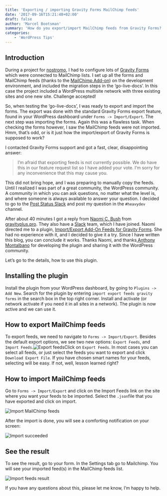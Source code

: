 ```yaml
---
title: 'Exporting / importing Gravity Forms MailChimp feeds'
date: '2017-09-16T15:21:48+02:00'
draft: false
author: 'Marcel Bootsman'
summary: 'How do you export/import MailChimp feeds from Gravity Forms? In this post I''ll explain you how to do it.'
categories:
    - 'WordPress Tips'
---
```

Introduction
------------

During a project for [nostromo](https://nostromo.nl), I had to configure lots of [Gravity Forms](/gravityforms) which were connected to MailChimp lists. I set up all the forms and MailChimp feeds (thanks to the [MailChimp Add-on](http://www.gravityforms.com/add-ons/mailchimp/)) on the development environment, and included the migration steps in the ‘go-live-docs’. In this case the project included a WordPress multisite network with three existing sites and one new site. Challenge accepted!

So, when testing the ‘go-live-docs’, I was ready to export and import the forms. The export was done with the standard Gravity Forms export feature, found in your WordPress dashboard under `Forms -> Import/Export`. The next step was importing the forms. Again this was a flawless task. When checking the forms however, I saw the MailChimp feeds were not imported. Hmm, that’s odd, or is it just how the import/export of Gravity Forms is supposed to work?

I contacted Gravity Forms support and got a fast, clear, disappointing answer:

> I’m afraid that exporting feeds is not currently possible. We do have this in our feature request list so I have added your vote. I’m sorry for any inconvenience that this may cause you.

This did not bring hope, and I was preparing to manually copy the feeds. Until I realized I was part of a great community, the WordPress community. A community in which you can ask questions, no matter what the level is, and where someone is always available to answer your question. I decided to go to the [Post Status Slack](https://poststatus.com/club/) and post my question in the `#heavydev` channel.

After about 40 minutes I got a reply from [Naomi C. Bush](https://twitter.com/NaomiCBush) from [gravityplus.pro](https://gravityplus.pro). They also have a [Slack](https://gravityplus.pro/community/) team, which I have joined. Naomi directed me to a plugin, [Import/Export Add-On Feeds for Gravity Forms](https://wordpress.org/plugins/importexport-add-on-feeds-for-gravity-forms/). She had no experience with it, and I decided to give it a try. Since I have written this blog, you can conclude it works. Thanks Naomi, and thanks[ Anthony Montalbano](https://twitter.com/italianst4) for developing the plugin and sharing it with the WordPress community.

Let’s go to the details, how to use this plugin.

Installing the plugin
---------------------

Install the plugin from your WordPress dashboard, by going to `Plugins -> Add New`. Search for the plugin by entering `import export feeds gravity forms` in the search box in the top right corner. Install and activate (or network activate if you need it in all sites in a network). The plugin is now active and we can use it.

How to export MailChimp feeds
-----------------------------

To export feeds, we need to navigate to `Forms -> Import/Export`. Besides the default export options, we see two new options: `Export Feeds`, and `Import Feeds`.![Export feeds](../../uploads/2017/09/20170916-Selection_001.png)Click on `Export Feeds`. In most cases you can select all feeds, or just select the feeds you want to export and click `Download Export File`. If you have chosen smart names for your feeds, selecting will be easy. If not, well, lesson learned right?

How to import MailChimp feeds
-----------------------------

Go to `Forms -> Import/Export` and click on the Import Feeds link on the site where you want your feeds to be imported. Select the `.json`file that you have exported and click on import.

![Import MailChimp feeds](../../uploads/2017/09/20170916-Selection_004.png)

After the import is done, you will see a comforting notification on your screen:

![Import succeeded](../../uploads/2017/09/20170916-Selection_005.png)

See the result
--------------

To see the result, go to your form. In the Settings tab go to Mailchimp. You will see your imported feed(s) in the MailChimp feeds list.

![Import feeds result](../../uploads/2017/09/20170916-Selection_007.png)

If you have any questions about this, please let me know, I’m happy to help.